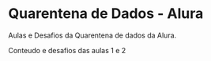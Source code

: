 # Quarentena de Dados - Alura
Aulas e Desafios da Quarentena de dados da Alura.

Conteudo e desafios das aulas 1 e 2
